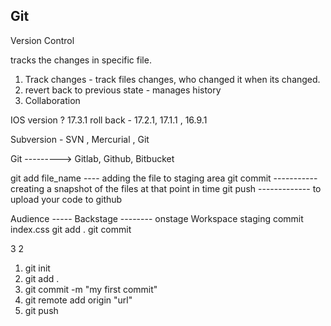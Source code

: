 ## Git 

Version Control 

tracks the changes in specific file. 
1. Track changes - track files changes, who changed it when its changed. 
2. revert back to previous state - manages history 
3. Collaboration 


IOS version ? 17.3.1 
roll back - 17.2.1, 17.1.1 , 16.9.1


Subversion - SVN , Mercurial , Git 

Git    --------->        Gitlab, Github, Bitbucket

git add file_name ---- adding the file to staging area 
git commit ----------- creating a snapshot of the files at that point in time
git push ------------- to upload your code to github 



Audience    ----- Backstage -------- onstage 
Workspace           staging          commit 
index.css         git add .          git commit 

3                  2         




1. git init 
2. git add .
3. git commit -m "my first commit"
4. git remote add origin "url"
5. git push 








